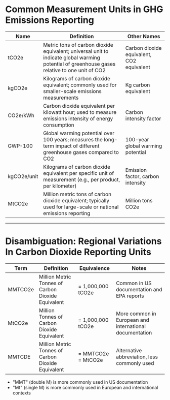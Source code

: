 # Common Measurement Units in GHG Emissions Reporting

| Name | Definition | Other Names |
|------|------------|------------|
| tCO2e | Metric tons of carbon dioxide equivalent; universal unit to indicate global warming potential of greenhouse gases relative to one unit of CO2 | Carbon dioxide equivalent, CO2 equivalent |
| kgCO2e | Kilograms of carbon dioxide equivalent; commonly used for smaller-scale emissions measurements | Kg carbon equivalent |
| CO2e/kWh | Carbon dioxide equivalent per kilowatt hour; used to measure emissions intensity of energy consumption | Carbon intensity factor |
| GWP-100 | Global warming potential over 100 years; measures the long-term impact of different greenhouse gases compared to CO2 | 100-year global warming potential |
| kgCO2e/unit | Kilograms of carbon dioxide equivalent per specific unit of measurement (e.g., per product, per kilometer) | Emission factor, carbon intensity |
| MtCO2e | Million metric tons of carbon dioxide equivalent; typically used for large-scale or national emissions reporting | Million tons CO2e |

---

# Disambiguation: Regional Variations In Carbon Dioxide Reporting Units

| Term | Definition | Equivalence | Notes |
|------|------------|------------|--------|
| MMTCO2e | Million Metric Tonnes of Carbon Dioxide Equivalent | = 1,000,000 tCO2e | Common in US documentation and EPA reports |
| MtCO2e | Million Tonnes of Carbon Dioxide Equivalent | = 1,000,000 tCO2e | More common in European and international documentation |
| MMTCDE | Million Metric Tonnes of Carbon Dioxide Equivalent | = MMTCO2e = MtCO2e | Alternative abbreviation, less commonly used |

- "MMT" (double M) is more commonly used in US documentation
- "Mt" (single M) is more commonly used in European and international contexts 